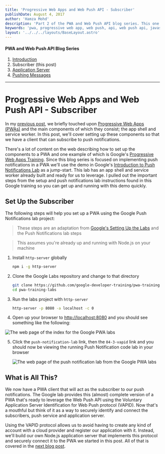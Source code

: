 ```yaml
---
title: 'Progressive Web Apps and Web Push API - Subscriber'
publishDate: August 4, 2017
author: 'Hamza Mohd'
description: 'Part 2 of the PWA and Web Push API blog series. This one covers how to set up components of a PWA so that we have a client that can subscribe to push notifications.'
keywords: 'pwa, progressive web app, web push, api, web push api, javascript, node.js, node, nodejs'
layout: '../../../layouts/BaseLayout.astro'
---
```


#### PWA and Web Push API Blog Series

1. [Introduction](/2017/06/15/pwa-web-push)
2. Subscriber (this post)
3. [Application Server](/2017/08/22/pwa-web-push-3)
4. [Pushing Messages](/2017/10/18/pwa-web-push-4)

---

# Progressive Web Apps and Web Push API - Subscriber

In my [previous post](/2017/06/15/pwa-web-push), we briefly touched upon [Progressive Web Apps (PWAs)](https://en.wikipedia.org/wiki/Progressive_web_app) and the main components of which they consist; the app shell and service worker. In this post, we'll cover setting up these components so that we have a client that can subscribe to push notifications.

There's a lot of content on the web describing how to set up the components to a PWA and one example of which is Google's [Progressive Web Apps Training](https://developers.google.com/web/ilt/pwa/). Since this blog series is focused on implementing push notifications in a PWA we'll use the demo in Google's [Introduction to Push Notifications Lab](https://developers.google.com/web/ilt/pwa/lab-integrating-web-push) as a jump-start. This lab has an app shell and service worker already built and ready for us to leverage. I pulled out the important steps from the setup and push notifications lab instructions found in this Google training so you can get up and running with this demo quickly.

## Set Up the Subscriber

The following steps will help you set up a PWA using the Google Push Notifications lab project:

> These steps are an adaptation from [Google's Setting Up the Labs](https://developers.google.com/web/ilt/pwa/setting-up-the-labs) and the Push Notifications lab steps

> This assumes you're already up and running with Node.js on your machine

1. Install `http-server` globally

   ```bash
   npm i -g http-server
   ```

2. Clone the Google Labs repository and change to that directory

   ```bash
   git clone https://github.com/google-developer-training/pwa-training-labs.git
   cd pwa-training-labs
   ```

3. Run the labs project with `http-server`

   ```bash
   http-server -p 8080 -a localhost -c 0
   ```

4. Open up your browser to [http://localhost:8080](http://localhost:8080) and you should see something like the following:

<img class="post-image" src="/assets/old-posts/img/pwa-web-push-2/google-pwa-lab-index.png" alt="The web page of the index for the Google PWA labs">

5. Click the `push-notification-lab` link, then the `04-3-vapid` link and you should now be viewing the running Push Notification code lab in your browser

   <img class="post-image" src="/assets/old-posts/img/pwa-web-push-2/google-pwa-lab-push-notification.png" alt="The web page of the push notification lab from the Google PWA labs">

## What is All This?

We now have a PWA client that will act as the subscriber to our push notifications. The Google lab provides this (almost) complete version of a PWA that's ready to leverage the Web Push API using the Voluntary Application Server Identification for Web Push protocol (VAPID). Now that's a mouthful but think of it as a way to securely identify and connect the subscribers, push service and application server.

Using the VAPID protocol allows us to avoid having to create any kind of account with a cloud provider and register our application with it. Instead, we'll build our own Node.js application server that implements this protocol and securely connect it to the PWA we started in this post. All of that is covered in the [next blog post](/2017/08/22/pwa-web-push-3).
